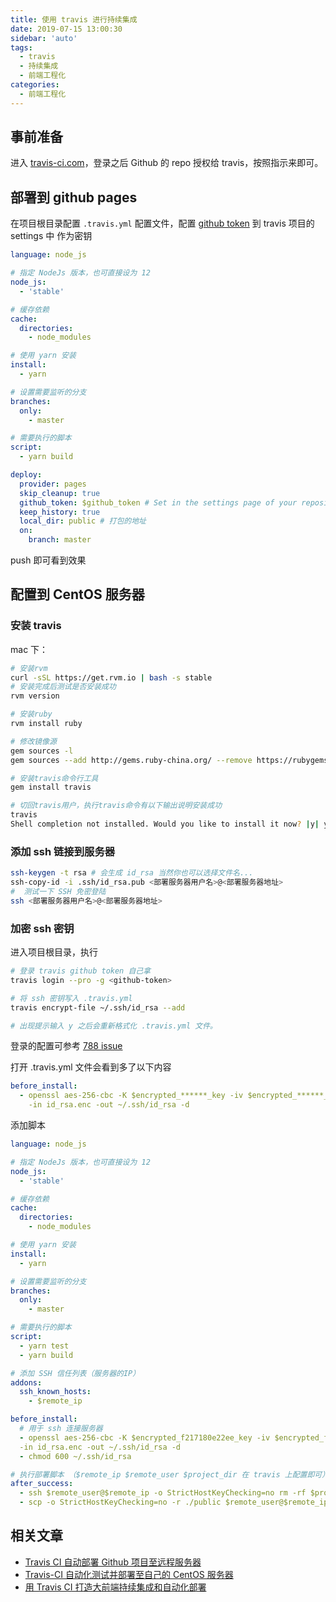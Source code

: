 ```yaml
---
title: 使用 travis 进行持续集成
date: 2019-07-15 13:00:30
sidebar: 'auto'
tags:
  - travis
  - 持续集成
  - 前端工程化
categories:
  - 前端工程化
---
```


## 事前准备

进入 [travis-ci.com](https://travis-ci.com)，登录之后 Github 的 repo 授权给 travis，按照指示来即可。

## 部署到 github pages

在项目根目录配置 `.travis.yml` 配置文件，配置 [github token](https://github.com/settings/tokens) 到 travis 项目的 settings 中 作为密钥

```yml
language: node_js

# 指定 NodeJs 版本，也可直接设为 12
node_js:
  - 'stable'

# 缓存依赖
cache:
  directories:
    - node_modules

# 使用 yarn 安装
install:
  - yarn

# 设置需要监听的分支
branches:
  only:
    - master

# 需要执行的脚本
script:
  - yarn build

deploy:
  provider: pages
  skip_cleanup: true
  github_token: $github_token # Set in the settings page of your repository, as a secure variable
  keep_history: true
  local_dir: public # 打包的地址
  on:
    branch: master
```

push 即可看到效果

## 配置到 CentOS 服务器

### 安装 travis

mac 下：

```bash
# 安装rvm
curl -sSL https://get.rvm.io | bash -s stable
# 安装完成后测试是否安装成功
rvm version

# 安装ruby
rvm install ruby

# 修改镜像源
gem sources -l
gem sources --add http://gems.ruby-china.org/ --remove https://rubygems.org/

# 安装travis命令行工具
gem install travis

# 切回travis用户，执行travis命令有以下输出说明安装成功
travis
Shell completion not installed. Would you like to install it now? |y| y...
```

### 添加 ssh 链接到服务器

```bash
ssh-keygen -t rsa # 会生成 id_rsa 当然你也可以选择文件名...
ssh-copy-id -i .ssh/id_rsa.pub <部署服务器用户名>@<部署服务器地址>
#  测试一下 SSH 免密登陆
ssh <部署服务器用户名>@<部署服务器地址>
```

### 加密 ssh 密钥

进入项目根目录，执行

```bash
# 登录 travis github token 自己拿
travis login --pro -g <github-token>

# 将 ssh 密钥写入 .travis.yml
travis encrypt-file ~/.ssh/id_rsa --add

# 出现提示输入 y 之后会重新格式化 .travis.yml 文件。
```

登录的配置可参考 [788 issue](https://github.com/travis-ci/travis.rb/issues/788#issuecomment-750927765)

打开 .travis.yml 文件会看到多了以下内容

```yml
before_install:
  - openssl aes-256-cbc -K $encrypted_******_key -iv $encrypted_******_iv
    -in id_rsa.enc -out ~/.ssh/id_rsa -d
```

添加脚本

```yml
language: node_js

# 指定 NodeJs 版本，也可直接设为 12
node_js:
  - 'stable'

# 缓存依赖
cache:
  directories:
    - node_modules

# 使用 yarn 安装
install:
  - yarn

# 设置需要监听的分支
branches:
  only:
    - master

# 需要执行的脚本
script:
  - yarn test
  - yarn build

# 添加 SSH 信任列表（服务器的IP）
addons:
  ssh_known_hosts:
    - $remote_ip

before_install:
  # 用于 ssh 连接服务器
  - openssl aes-256-cbc -K $encrypted_f217180e22ee_key -iv $encrypted_f217180e22ee_iv
  -in id_rsa.enc -out ~/.ssh/id_rsa -d
  - chmod 600 ~/.ssh/id_rsa

# 执行部署脚本 （$remote_ip $remote_user $project_dir 在 travis 上配置即可）
after_success:
  - ssh $remote_user@$remote_ip -o StrictHostKeyChecking=no rm -rf $project_dir
  - scp -o StrictHostKeyChecking=no -r ./public $remote_user@$remote_ip:$project_dir
```

## 相关文章

- [Travis CI 自动部署 Github 项目至远程服务器](https://www.bluesdream.com/blog/travis-ci-auto-deployment-the-github-project-to-remote-server.html)
- [Travis-CI 自动化测试并部署至自己的 CentOS 服务器](https://juejin.cn/post/6844903570563858445)
- [用 Travis CI 打造大前端持续集成和自动化部署](https://juejin.cn/post/6844903808758185998)
